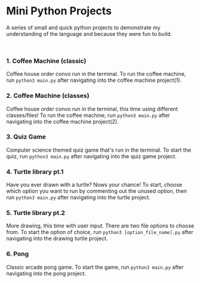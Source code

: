 # Mini Python Projects
A series of small and quick python projects to demonstrate my understanding of the language and because they were fun to build.

<br>

### 1. Coffee Machine (classic)
Coffee house order convo run in the terminal. To run the coffee machine, run `python3 main.py` after navigating into the coffee machine project(1).

### 2. Coffee Machine (classes)
Coffee house order convo run in the terminal, this time using different classes/files! To run the coffee machine, run `python3 main.py` after navigating into the coffee machine project(2).

### 3. Quiz Game
Computer science themed quiz game that's run in the terminal. To start the quiz, run `python3 main.py` after navigating into the quiz game project.

### 4. Turtle library pt.1
Have you ever drawn with a turtle? Nows your chance! To start, choose which option you want to run by commenting out the unused option, then run `python3 main.py` after navigating into the turtle project.

### 5. Turtle library pt.2
More drawing, this time with user input. There are two file options to choose from. To start the option of choice, run `python3 [option_file_name].py` after navigating into the drawing turtle project.

### 6. Pong
Classic arcade pong game. To start the game, run `python3 main.py` after navigating into the pong project.
